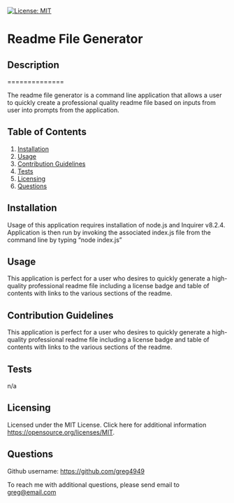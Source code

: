 [![License: MIT](https://img.shields.io/badge/License-MIT-yellow.svg)](https://opensource.org/licenses/MIT)

# Readme File Generator 

## Description
==============
        
The readme file generator is a command line application that allows a user to quickly create a professional quality readme file based on inputs from user into prompts from the application.

## Table of Contents

1.  [Installation](#installation)
2.  [Usage](#usage)
3.  [Contribution Guidelines](#contribution-guidelines)
4.  [Tests](#tests)
5.  [Licensing](#licensing)
6.  [Questions](#questions)
        
## Installation

Usage of this application requires installation of node.js and Inquirer v8.2.4.  Application is then run by invoking the associated index.js file from the command line by typing “node index.js”

## Usage

This application is perfect for a user who desires to quickly generate a high-quality professional readme file including a license badge and table of contents with links to the various sections of the readme.

## Contribution Guidelines

This application is perfect for a user who desires to quickly generate a high-quality professional readme file including a license badge and table of contents with links to the various sections of the readme.

## Tests

n/a

## Licensing

Licensed under the MIT License. Click here for additional information https://opensource.org/licenses/MIT.

## Questions

Github username: https://github.com/greg4949

To reach me with additional questions, please send email to greg@email.com 